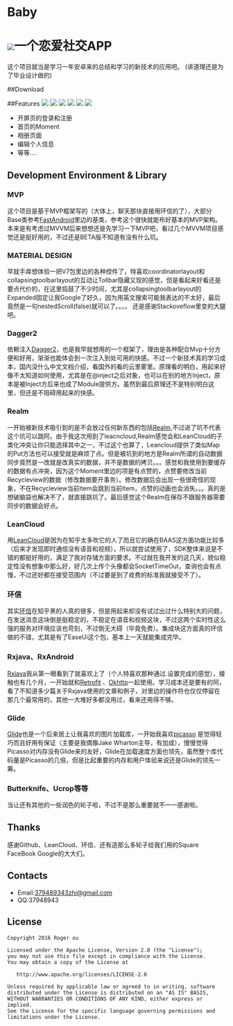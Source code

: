 # Baby
# ![](app/src/main/res/mipmap-mdpi/ic_launcher.png)一个恋爱社交APP

这个项目就当是学习一年安卓来的总结和学习的新技术的应用吧。
(讲道理还是为了毕业设计做的)

##Download


##Features
![](art/Screenshot_20160214-173027.png) ![](art/Screenshot_20160214-173042.png)
![](art/Screenshot_20160214-173045.png) ![](art/Screenshot_20160214-173205.png)
![](art/Screenshot_20160214-173322.png) ![](art/Screenshot_20160214-173339.png)


 * 开屏页的登录和注册
 * 首页的Moment
 * 相册页面
 * 编辑个人信息
 * 等等....

## Development Environment & Library

### MVP
这个项目是基于MVP框架写的（大体上，聊天那块直接用环信的了），大部分Base类参考[FastAndroid](https://github.com/huntermr/FastAndroid)里边的基类，参考这个很快就能布好基本的MVP架构。本来是有考虑过MVVM后来想想还是先学习一下MVP吧，看过几个MVVM项目感觉还是挺好用的，不过还是BETA版不知道有没有什么坑。

### MATERIAL DESIGN
早就手痒想体验一把V7包里边的各种控件了，特喜欢coordinatorlayout和collapsingtoolbarlayout的互动让Tollbar隐藏又现的感觉，但是看起来好看还是要点代价的，在这里捣鼓了不少时间，尤其是collapsingtoolbarlayout的Expanded固定让我Google了好久，因为用英文搜索可能我表达的不太好，最后竟然是一句nestedScroll(false)就可以了。。。。
还是感谢Stackoveflow里变的大腿吧。

### Dagger2
依赖注入[Dagger2](http://google.github.io/dagger/)，也是我早就想用的一个框架了，理由是各种配合Mvp十分方便和好用，渐渐也能体会到一次注入到处可用的快感。不过一个新技术真的学习成本，国内没什么中文文档介绍，看国外的看的云里雾里。原理看的明白，用起来好像不太知道如何使用，尤其是在@inject之后对象，也可以在别的地方Inject，原本是被Inject方后来也成了Module提供方。虽然到最后原理还不是特别明白这里，但还是不阻碍用起来的快感。

### Realm
一开始被新技术吸引到的是不会放过任何新东西的包括[Realm](https://github.com/realm/realm-java),不过进了坑不代表这个坑可以跳阿。由于我这次用到了leacncloud,Realm感觉会和LeanCloud的子类化冲突让你只能选择其中之一，不过这个也算了，Leancloud提供了类似Map的Put方法也可以接受就是麻烦了点。但是被坑到的地方是Realm所谓的自动数据同步竟然是一改就是改真实的数据，并不是数据的拷贝。。。感觉和我使用到要缓存的数据有点冲突，因为这个Moment里边的项是有点赞的，点赞要修改当前Recycleview的数据（修改数据要开事务）。修改数据后会出现一些很奇怪的现象，不在Recycleview当前Item会跳到当前Item，点赞的动画也会消失。。。真的是想破脑袋也解决不了，就直接跳坑了。最后感觉这个Realm在保存不跟服务器需要同步的数据会好点。

### LeanCloud
用[LeanCloud](leancloud.cn)是因为在知乎太多吹它的人了而且它的确在BAAS这方面功能比较多（后来才发现即时通信没有语音和视频），所以就尝试使用了，SDK整体来说是不错的都挺好用的，满足了我对存储方面的要求。不过就在我开发的这几天，貌似稳定性没有想象中那么好，好几次上传个头像都会SocketTimeOut，查询也会有点慢，不过还好都在接受范围内（不过要是到了收费的标准我就接受不了）。

### 环信
其实[环信](http://www.easemob.com/)在知乎黑的人真的很多，但是用起来却没有试过出过什么特别大的问题，在发送消息这块倒是挺稳定的，不稳定在语音和视频这块，不过这两个实时性这么强的服务对环境应该也苛刻，不过倒无大碍（毕竟免费）。集成块这方面真的环信做的不错，尤其是有了EaseUi这个包，基本上一天就能集成完毕。

### Rxjava、RxAndroid
[Rxjava](https://github.com/ReactiveX/RxJava)我从第一眼看到了就喜欢上了（个人特喜欢那种通过.设置完成的感觉），接触也有几个月，一开始就和[Retrofit](https://github.com/square/retrofit) 、[Okhttp](https://github.com/square/okhttp)一起使用。学习成本还是要有的阿，看了不知道多少篇关于Rxjava使用的文章和例子，对里边的操作符也仅仅停留在那几个最常用的，其他一大堆好多都没用过，看来还用得不够。

### Glide
[Glide](https://github.com/bumptech/glide)也是一个后来居上让我喜欢的图片加载库，一开始我喜欢[picasso](https://github.com/square/picasso) 是觉得轻巧而且好用有保证（主要是我偶像Jake Wharton主导，有加成），慢慢觉得Picasso对内存没有Glide来的友好，Glide在加载速度方面也领先，虽然整个库代码量是Picasso的几倍，但是比起重要的内存和用户体验来说还是Glide的领先一筹。

### Butterknife、Ucrop等等
当让还有其他的一些润色的轮子啦，不过不是那么重要就不一一感谢啦。


## Thanks
感谢Github、LeanCloud、环信、还有造那么多轮子给我们用的Square FaceBook Google的大大们。

## Contacts
 * Email:379489343zhi@gmail.com
 * QQ:37948943

## License

```
Copyright 2016 Roger ou

Licensed under the Apache License, Version 2.0 (the "License");
you may not use this file except in compliance with the License.
You may obtain a copy of the License at

   http://www.apache.org/licenses/LICENSE-2.0

Unless required by applicable law or agreed to in writing, software
distributed under the License is distributed on an "AS IS" BASIS,
WITHOUT WARRANTIES OR CONDITIONS OF ANY KIND, either express or implied.
See the License for the specific language governing permissions and
limitations under the License.
```
